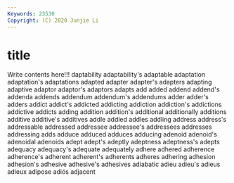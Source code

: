 ```yaml
---
Keywords: 23530
Copyright: (C) 2020 Junjie Li
---
```


# title

Write contents here!!!
daptability
adaptability's 
adaptable 
adaptation 
adaptation's 
adaptations 
adapted 
adapter 
adapter's 
adapters 
adapting
adaptive 
adaptor 
adaptor's 
adaptors 
adapts 
add 
added 
addend 
addend's 
addenda
addends 
addendum 
addendum's 
addendums 
adder 
adder's 
adders 
addict 
addict's 
addicted
addicting 
addiction 
addiction's 
addictions 
addictive 
addicts 
adding 
addition 
addition's 
additional
additionally 
additions 
additive 
additive's 
additives 
addle 
addled 
addles 
addling 
address
address's 
addressable 
addressed 
addressee 
addressee's 
addressees 
addresses 
addressing 
adds 
adduce
adduced 
adduces 
adducing 
adenoid 
adenoid's 
adenoidal 
adenoids 
adept 
adept's 
adeptly
adeptness 
adeptness's 
adepts 
adequacy 
adequacy's 
adequate 
adequately 
adhere 
adhered 
adherence
adherence's 
adherent 
adherent's 
adherents 
adheres 
adhering 
adhesion 
adhesion's 
adhesive 
adhesive's
adhesives 
adiabatic 
adieu 
adieu's 
adieus 
adieux 
adipose 
adiós 
adjacent 
